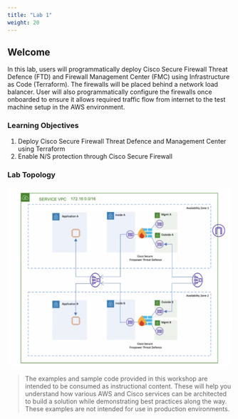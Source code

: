 ```yaml
---
title: "Lab 1"
weight: 20
---
```


## Welcome

In this lab, users will programmatically deploy Cisco Secure Firewall Threat Defence (FTD) and Firewall Management Center (FMC) using Infrastructure as Code (Terraform). The firewalls will be placed behind a network load balancer. User will also programmatically configure the firewalls once onboarded to ensure it allows required traffic flow from internet to the test machine setup in the AWS environment.

### Learning Objectives

1. Deploy Cisco Secure Firewall Threat Defence and Management Center using Terraform
2. Enable N/S protection through Cisco Secure Firewall

### Lab Topology

![Topology](/static/images/topology.png)

> The examples and sample code provided in this workshop are intended to be consumed as instructional content. These will help you understand how various AWS and Cisco services can be architected to build a solution while demonstrating best practices along the way. These examples are not intended for use in production environments.
